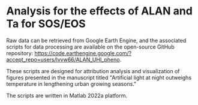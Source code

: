 Analysis for the effects of ALAN and Ta for SOS/EOS
=====

Raw data can be retrieved from Google Earth Engine, and the associated scripts for data processing are available on the open-source GitHub repository: https://code.earthengine.google.com/?accept_repo=users/lvvw66/ALAN_UHI_pheno. 

These scripts are designed for attribution analysis and visualization of figures presented in the manuscript titled "Artificial light at night outweighs temperature in lengthening urban growing seasons." 

The scripts are written in Matlab 2022a platform.
